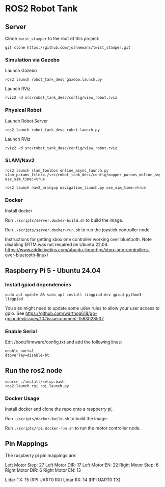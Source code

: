 # ROS2 Robot Tank

## Server

Clone `twist_stamper` to the root of this project:

```
git clone https://github.com/joshnewans/twist_stamper.git
```

### Simulation via Gazebo

Launch Gazebo
```
ros2 launch robot_tank_desc gazebo.launch.py
```

Launch RViz
```
rviz2 -d src/robot_tank_desc/config/view_robot.rviz
```


### Physical Robot

Launch Robot Server
```
ros2 launch robot_tank_desc robot.launch.py
```

Launch RViz
```
rviz2 -d src/robot_tank_desc/config/view_robot.rviz
```


### SLAM/Nav2

```
ros2 launch slam_toolbox online_async_launch.py slam_params_file:=./src/robot_tank_desc/config/mapper_params_online_async.yaml use_sim_time:=true
```

```
ros2 launch nav2_bringup navigation_launch.py use_sim_time:=true
```

### Docker
Install docker

Run `./scripts/server.docker-build.sh` to build the image.

Run `./scripts/server.docker-run.sh` to run the joystick controller node.

Instructions for getting xbox one controller working over bluetooth. Note disabling ERTM was not required on Ubuntu 22.04: https://www.addictivetips.com/ubuntu-linux-tips/xbox-one-controllers-over-bluetooth-linux/

## Raspberry Pi 5 - Ubuntu 24.04

### Install gpiod dependencies

```
sudo apt update && sudo apt install libgpiod-dev gpiod python3-libgpiod
```

You also might need to update some udev rules to allow your user access to gpio. See https://github.com/warthog618/go-gpiocdev/issues/10#issuecomment-1563028537

### Enable Serial

Edit /boot/firmware/config.txt and add the following lines:

```
enable_uart=1
dtoverlay=disable-bt
```

## Run the ros2 node

```
source ./install/setup.bash
ros2 launch rpi rpi.launch.py
```

### Docker Usage 
Install docker and clone the repo onto a raspberry pi,

Run `./scripts/docker-build.sh` to build the image.

Run `./scripts/rpi.docker-run.sh` to run the motor controller node.


## Pin Mappings
The raspberry pi pin mappings are:

Left Motor Step: 27
Left Motor DIR:  17
Left Motor EN:   22
Right Motor Step: 6
Right Motor DIR:  6
Right Motor EN:   13

Lidar TX: 15 (RPi UART0 RX)
Lidar RX: 14 (RPi UART0 TX)

